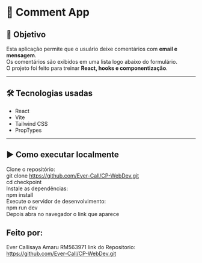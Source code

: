 # 💬 Comment App

## 📌 Objetivo
Esta aplicação permite que o usuário deixe comentários com **email e mensagem**.  
Os comentários são exibidos em uma lista logo abaixo do formulário.  
O projeto foi feito para treinar **React, hooks e componentização**.

---

## 🛠 Tecnologias usadas
- React  
- Vite 
- Tailwind CSS
- PropTypes

---

## ▶️ Como executar localmente

Clone o repositório:\
git clone https://github.com/Ever-Call/CP-WebDev.git \
cd checkpoint\
Instale as dependências:\
npm install\
Execute o servidor de desenvolvimento:\
npm run dev\
Depois abra no navegador o link que aparece

## Feito por:
Ever Callisaya Amaru RM563971
link do Repositorio: https://github.com/Ever-Call/CP-WebDev.git
